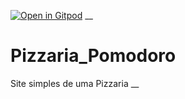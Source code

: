 
[![Open in Gitpod](https://gitpod.io/button/open-in-gitpod.svg)](gitpod.io/#https://github.com/RandelSouza/Pizzaria_Pomodoro)
__

# Pizzaria_Pomodoro

Site simples de uma Pizzaria
__
